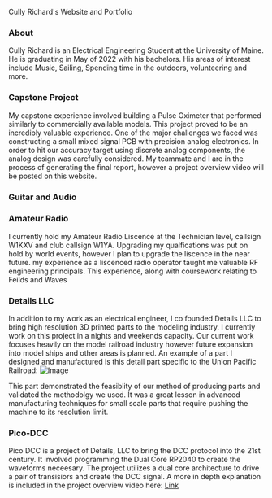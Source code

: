 Cully Richard's Website and Portfolio

### About
Cully Richard is an Electrical Engineering Student at the University of Maine. He is graduating in May of 2022 with his bachelors. His areas of interest include Music, Sailing, Spending time in the outdoors, volunteering and more. 

### Capstone Project

My capstone experience involved building a Pulse Oximeter that performed similarly to commercially available models. This project proved to be an incredibly valuable experience. One of the major challenges we faced was constructing a small mixed signal PCB with precision analog electronics. In order to hit our accuracy target using discrete analog components, the analog design was carefully considered. My teammate and I are in the process of generating the final report, however a project overview video will be posted on this website.

### Guitar and Audio
 

### Amateur Radio

I currently hold my Amateur Radio Liscence at the Technician level, callsign W1KXV and club callsign W1YA. Upgrading my qualfications was put on hold by world events, however I plan to upgrade the liscence in the near future. my experience as a liscenced radio operator taught me valuable RF engineering principals. This experience, along with coursework relating to Feilds and Waves

### Details LLC
  In addition to my work as an electrical engineer, I co founded Details LLC to bring high resolution 3D printed parts to the modeling industry. I currently work on this project in a nights and weekends capacity. Our current work focuses heavily on the model railroad industry however future expansion into model ships and other areas is planned.
  An example of a part I designed and manufactured is this detail part specific to the Union Pacific Railroad: 
   ![Image](src)
  
   This part demonstrated the feasiblity of our method of producing parts and validated the methodolgy we used. It was a great lesson in advanced manufacturing techniques for small scale parts that require pushing the machine to its resolution limit. 
   
   
### Pico-DCC
Pico DCC is a project of Details, LLC to bring the DCC protocol into the 21st century. It involved programming the Dual Core RP2040 to create the waveforms neceesary. The project utilizes a dual core architecture to drive a pair of transisiors and create the DCC signal. A more in depth explanation is included in the project overview video here: 
[Link](src)



